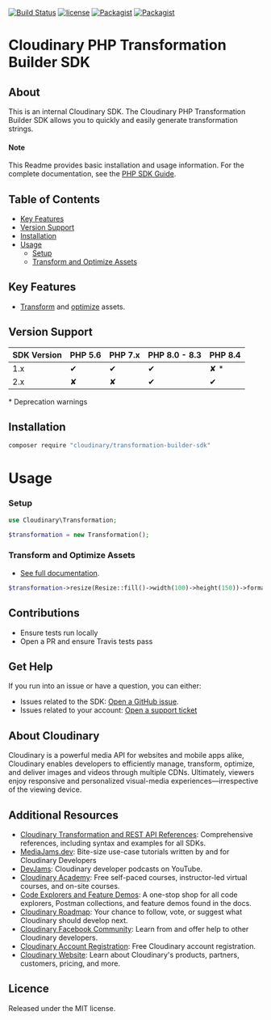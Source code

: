 [![Build Status](https://app.travis-ci.com/cloudinary/php-transformation-builder-sdk.svg)](https://app.travis-ci.com/cloudinary/php-transformation-builder-sdk)
[![license](https://img.shields.io/github/license/cloudinary/php-transformation-builder-sdk.svg?maxAge=2592000)](https://github.com/cloudinary/php-transformation-builder-sdk/blob/master/LICENSE)
[![Packagist](https://img.shields.io/packagist/v/cloudinary/transformation-builder-sdk.svg?maxAge=2592000)](https://packagist.org/packages/cloudinary/transformation-builder-sdk)
[![Packagist](https://img.shields.io/packagist/dt/cloudinary/transformation-builder-sdk.svg?maxAge=2592000)](https://packagist.org/packages/cloudinary/transformation-builder-sdk/stats)

Cloudinary PHP Transformation Builder SDK
==================

## About

This is an internal Cloudinary SDK. The Cloudinary PHP Transformation Builder SDK allows you to quickly and easily
generate transformation strings.

#### Note

This Readme provides basic installation and usage information.
For the complete documentation, see the [PHP SDK Guide](https://cloudinary.com/documentation/php_integration).

## Table of Contents

- [Key Features](#key-features)
- [Version Support](#Version-Support)
- [Installation](#installation)
- [Usage](#usage)
    - [Setup](#Setup)
    - [Transform and Optimize Assets](#Transform-and-Optimize-Assets)

## Key Features

- [Transform](https://cloudinary.com/documentation/php_video_manipulation#video_transformation_examples) and
  [optimize](https://cloudinary.com/documentation/php_image_manipulation#image_optimizations) assets.

## Version Support

| SDK Version | PHP 5.6 | PHP 7.x | PHP 8.0 - 8.3 | PHP 8.4 |
|-------------|---------|---------|---------------|---------|
| 1.x         | ✔       | ✔       | ✔             | ✘ *     | 
| 2.x         | ✘       | ✘       | ✔             | ✔       |

\* Deprecation warnings

## Installation

```bash
composer require "cloudinary/transformation-builder-sdk"
```

# Usage

### Setup

```php
use Cloudinary\Transformation;

$transformation = new Transformation();
```

### Transform and Optimize Assets

- [See full documentation](https://cloudinary.com/documentation/php_image_manipulation).

```php
$transformation->resize(Resize::fill()->width(100)->height(150))->format(Format::auto());
```

## Contributions

- Ensure tests run locally
- Open a PR and ensure Travis tests pass

## Get Help

If you run into an issue or have a question, you can either:

- Issues related to the SDK: [Open a GitHub issue](https://github.com/cloudinary/php-transformation-builder-sdk/issues).
- Issues related to your account: [Open a support ticket](https://cloudinary.com/contact)

## About Cloudinary

Cloudinary is a powerful media API for websites and mobile apps alike, Cloudinary enables developers to efficiently
manage, transform, optimize, and deliver images and videos through multiple CDNs. Ultimately, viewers enjoy responsive
and personalized visual-media experiences—irrespective of the viewing device.

## Additional Resources

- [Cloudinary Transformation and REST API References](https://cloudinary.com/documentation/cloudinary_references):
  Comprehensive references, including syntax and examples for all SDKs.
- [MediaJams.dev](https://mediajams.dev/): Bite-size use-case tutorials written by and for Cloudinary Developers
- [DevJams](https://www.youtube.com/playlist?list=PL8dVGjLA2oMr09amgERARsZyrOz_sPvqw): Cloudinary developer podcasts on
  YouTube.
- [Cloudinary Academy](https://training.cloudinary.com/): Free self-paced courses, instructor-led virtual courses, and
  on-site courses.
- [Code Explorers and Feature Demos](https://cloudinary.com/documentation/code_explorers_demos_index): A one-stop shop
  for all code explorers, Postman collections, and feature demos found in the docs.
- [Cloudinary Roadmap](https://cloudinary.com/roadmap): Your chance to follow, vote, or suggest what Cloudinary should
  develop next.
- [Cloudinary Facebook Community](https://www.facebook.com/groups/CloudinaryCommunity): Learn from and offer help to
  other Cloudinary developers.
- [Cloudinary Account Registration](https://cloudinary.com/users/register/free): Free Cloudinary account registration.
- [Cloudinary Website](https://cloudinary.com): Learn about Cloudinary's products, partners, customers, pricing, and
  more.

## Licence

Released under the MIT license.
